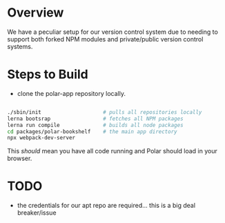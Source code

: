 # Overview

We have a peculiar setup for our version control system due to needing to 
support both forked NPM modules and private/public version control systems.

# Steps to Build 

- clone the polar-app repository locally.

```bash

./sbin/init                    # pulls all repositories locally
lerna bootsrap                 # fetches all NPM packages
lerna run compile              # builds all node packages 
cd packages/polar-bookshelf    # the main app directory
npx webpack-dev-server
```

This *should* mean you have all code running and Polar should load in your 
browser.

# TODO

- the credentials for our apt repo are required... this is a big deal breaker/issue
